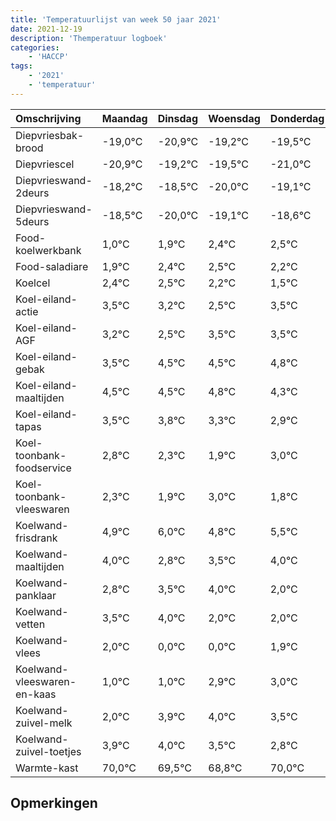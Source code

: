```yaml
---
title: 'Temperatuurlijst van week 50 jaar 2021'
date: 2021-12-19
description: 'Themperatuur logboek'
categories:
    - 'HACCP'
tags:
    - '2021'
    - 'temperatuur'
---
```

|Omschrijving|Maandag|Dinsdag|Woensdag|Donderdag|Vrijdag|Zaterdag|Zondag|
|:---|:---|:---|:---|:---|:---|:---|:---|
|Diepvriesbak-brood|-19,0°C|-20,9°C|-19,2°C|-19,5°C|-21,0°C|-20,1°C|-19,6°C|
|Diepvriescel|-20,9°C|-19,2°C|-19,5°C|-21,0°C|-20,1°C|-19,6°C|-19,5°C|
|Diepvrieswand-2deurs|-18,2°C|-18,5°C|-20,0°C|-19,1°C|-18,6°C|-18,5°C|-18,8°C|
|Diepvrieswand-5deurs|-18,5°C|-20,0°C|-19,1°C|-18,6°C|-18,5°C|-18,8°C|-19,5°C|
|Food-koelwerkbank|1,0°C|1,9°C|2,4°C|2,5°C|2,2°C|1,5°C|2,5°C|
|Food-saladiare|1,9°C|2,4°C|2,5°C|2,2°C|1,5°C|2,5°C|2,5°C|
|Koelcel|2,4°C|2,5°C|2,2°C|1,5°C|2,5°C|2,5°C|2,8°C|
|Koel-eiland-actie|3,5°C|3,2°C|2,5°C|3,5°C|3,5°C|3,8°C|3,3°C|
|Koel-eiland-AGF|3,2°C|2,5°C|3,5°C|3,5°C|3,8°C|3,3°C|2,9°C|
|Koel-eiland-gebak|3,5°C|4,5°C|4,5°C|4,8°C|4,3°C|3,9°C|5,0°C|
|Koel-eiland-maaltijden|4,5°C|4,5°C|4,8°C|4,3°C|3,9°C|5,0°C|3,8°C|
|Koel-eiland-tapas|3,5°C|3,8°C|3,3°C|2,9°C|4,0°C|2,8°C|3,5°C|
|Koel-toonbank-foodservice|2,8°C|2,3°C|1,9°C|3,0°C|1,8°C|2,5°C|3,0°C|
|Koel-toonbank-vleeswaren|2,3°C|1,9°C|3,0°C|1,8°C|2,5°C|3,0°C|1,0°C|
|Koelwand-frisdrank|4,9°C|6,0°C|4,8°C|5,5°C|6,0°C|4,0°C|4,0°C|
|Koelwand-maaltijden|4,0°C|2,8°C|3,5°C|4,0°C|2,0°C|2,0°C|3,9°C|
|Koelwand-panklaar|2,8°C|3,5°C|4,0°C|2,0°C|2,0°C|3,9°C|4,0°C|
|Koelwand-vetten|3,5°C|4,0°C|2,0°C|2,0°C|3,9°C|4,0°C|3,5°C|
|Koelwand-vlees|2,0°C|0,0°C|0,0°C|1,9°C|2,0°C|1,5°C|0,8°C|
|Koelwand-vleeswaren-en-kaas|1,0°C|1,0°C|2,9°C|3,0°C|2,5°C|1,8°C|3,0°C|
|Koelwand-zuivel-melk|2,0°C|3,9°C|4,0°C|3,5°C|2,8°C|4,0°C|2,9°C|
|Koelwand-zuivel-toetjes|3,9°C|4,0°C|3,5°C|2,8°C|4,0°C|2,9°C|3,7°C|
|Warmte-kast|70,0°C|69,5°C|68,8°C|70,0°C|68,9°C|69,7°C|69,3°C|

## Opmerkingen


